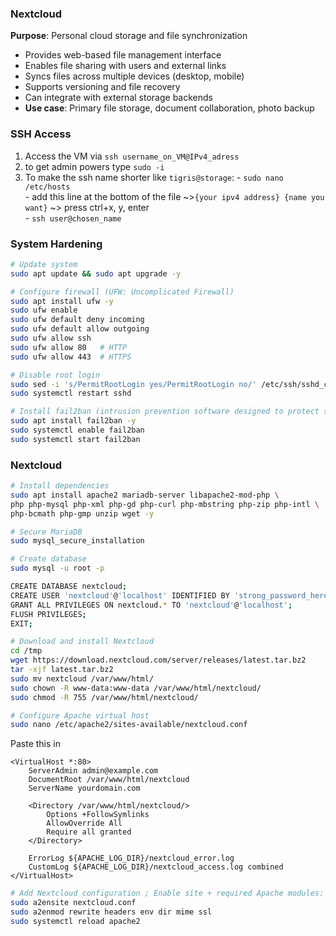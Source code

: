 ### Nextcloud
**Purpose**: Personal cloud storage and file synchronization
- Provides web-based file management interface
- Enables file sharing with users and external links
- Syncs files across multiple devices (desktop, mobile)
- Supports versioning and file recovery
- Can integrate with external storage backends
- **Use case**: Primary file storage, document collaboration, photo backup

### SSH Access
1. Access the VM via ```ssh username_on_VM@IPv4_adress```
2. to get admin powers type ```sudo -i```
3. To make the ssh name shorter like ```tigris@storage```:
       - ```sudo nano /etc/hosts``` \
       - add this line at the bottom of the file ~>```{your ipv4 address} {name you want}``` ~> press ctrl+x, y, enter\
       - ```ssh user@chosen_name```

### System Hardening
```bash
# Update system
sudo apt update && sudo apt upgrade -y

# Configure firewall (UFW: Uncomplicated Firewall)
sudo apt install ufw -y
sudo ufw enable
sudo ufw default deny incoming
sudo ufw default allow outgoing
sudo ufw allow ssh
sudo ufw allow 80   # HTTP
sudo ufw allow 443  # HTTPS

# Disable root login
sudo sed -i 's/PermitRootLogin yes/PermitRootLogin no/' /etc/ssh/sshd_config
sudo systemctl restart sshd

# Install fail2ban (intrusion prevention software designed to protect servers from brute-force attacks)
sudo apt install fail2ban -y
sudo systemctl enable fail2ban
sudo systemctl start fail2ban
```

### Nextcloud
```bash
# Install dependencies
sudo apt install apache2 mariadb-server libapache2-mod-php \
php php-mysql php-xml php-gd php-curl php-mbstring php-zip php-intl \
php-bcmath php-gmp unzip wget -y

# Secure MariaDB
sudo mysql_secure_installation

# Create database
sudo mysql -u root -p

CREATE DATABASE nextcloud;
CREATE USER 'nextcloud'@'localhost' IDENTIFIED BY 'strong_password_here';
GRANT ALL PRIVILEGES ON nextcloud.* TO 'nextcloud'@'localhost';
FLUSH PRIVILEGES;
EXIT;

# Download and install Nextcloud
cd /tmp
wget https://download.nextcloud.com/server/releases/latest.tar.bz2
tar -xjf latest.tar.bz2
sudo mv nextcloud /var/www/html/
sudo chown -R www-data:www-data /var/www/html/nextcloud/
sudo chmod -R 755 /var/www/html/nextcloud/

# Configure Apache virtual host
sudo nano /etc/apache2/sites-available/nextcloud.conf
```
Paste this in
```
<VirtualHost *:80>
    ServerAdmin admin@example.com
    DocumentRoot /var/www/html/nextcloud
    ServerName yourdomain.com

    <Directory /var/www/html/nextcloud/>
        Options +FollowSymlinks
        AllowOverride All
        Require all granted
    </Directory>

    ErrorLog ${APACHE_LOG_DIR}/nextcloud_error.log
    CustomLog ${APACHE_LOG_DIR}/nextcloud_access.log combined
</VirtualHost>
```
``` bash
# Add Nextcloud configuration ; Enable site + required Apache modules:
sudo a2ensite nextcloud.conf
sudo a2enmod rewrite headers env dir mime ssl
sudo systemctl reload apache2
```
